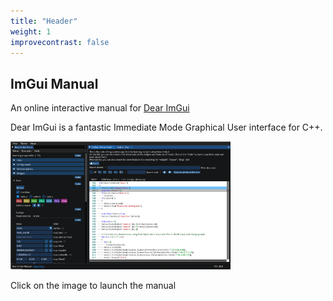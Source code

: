 ```yaml
---
title: "Header"
weight: 1
improvecontrast: false
---
```



## ImGui Manual

An online interactive manual for [Dear ImGui](https://github.com/ocornut/imgui)

Dear ImGui is a fantastic Immediate Mode Graphical User interface for C++.


[![ImGui Manual](img/link_manual.png)](manual/imgui_manual.html)


Click on the image to launch the manual